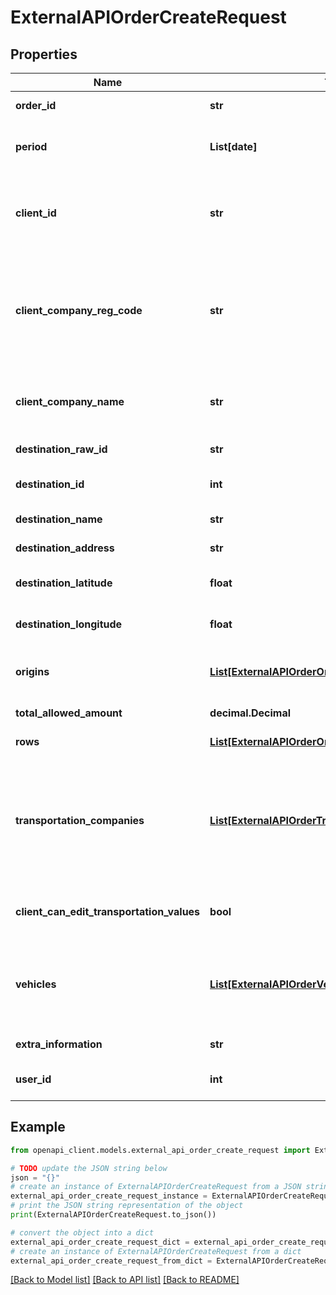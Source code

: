 # ExternalAPIOrderCreateRequest


## Properties

Name | Type | Description | Notes
------------ | ------------- | ------------- | -------------
**order_id** | **str** | Order id (in your system). | 
**period** | **List[date]** | The date range when the order is active. | 
**client_id** | **str** | The company id (in your system) for whom the order is created for. | [optional] 
**client_company_reg_code** | **str** | The company reg code for whom the order is created for. Used as raw id to match the company, if it exists. | [optional] 
**client_company_name** | **str** | Name of the company for whom the order is created for. | [optional] 
**destination_raw_id** | **str** | Destination raw id. | [optional] 
**destination_id** | **int** | Destination id (in your system). | [optional] 
**destination_name** | **str** | Destination name. | [optional] 
**destination_address** | **str** | Destination address. | [optional] 
**destination_latitude** | **float** | Destination location - latitude. | [optional] 
**destination_longitude** | **float** | Destination location - longitude. | [optional] 
**origins** | [**List[ExternalAPIOrderOriginRequest]**](ExternalAPIOrderOriginRequest.md) | The origins for which the order is created for. | [optional] 
**total_allowed_amount** | **decimal.Decimal** | Total allowed amount. | [optional] 
**rows** | [**List[ExternalAPIOrderOriginsAssortmentsRequest]**](ExternalAPIOrderOriginsAssortmentsRequest.md) | Origin&#39;s assortments. | [optional] 
**transportation_companies** | [**List[ExternalAPIOrderTransportCompaniesRequest]**](ExternalAPIOrderTransportCompaniesRequest.md) | The transportation companies the client is using for transporting assortments from origins to destination. | [optional] 
**client_can_edit_transportation_values** | **bool** | Client can edit transportation values. | [optional] 
**vehicles** | [**List[ExternalAPIOrderVehiclesRequest]**](ExternalAPIOrderVehiclesRequest.md) | The vehicles that the transportation companies are allowed to use for this order. | [optional] 
**extra_information** | **str** | Extra information. | [optional] 
**user_id** | **int** | User who created this order. | 

## Example

```python
from openapi_client.models.external_api_order_create_request import ExternalAPIOrderCreateRequest

# TODO update the JSON string below
json = "{}"
# create an instance of ExternalAPIOrderCreateRequest from a JSON string
external_api_order_create_request_instance = ExternalAPIOrderCreateRequest.from_json(json)
# print the JSON string representation of the object
print(ExternalAPIOrderCreateRequest.to_json())

# convert the object into a dict
external_api_order_create_request_dict = external_api_order_create_request_instance.to_dict()
# create an instance of ExternalAPIOrderCreateRequest from a dict
external_api_order_create_request_from_dict = ExternalAPIOrderCreateRequest.from_dict(external_api_order_create_request_dict)
```
[[Back to Model list]](../README.md#documentation-for-models) [[Back to API list]](../README.md#documentation-for-api-endpoints) [[Back to README]](../README.md)


